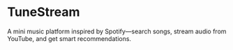 # TuneStream
A mini music platform inspired by Spotify—search songs, stream audio from YouTube, and get smart recommendations.

